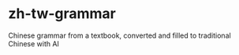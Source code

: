# zh-tw-grammar
Chinese grammar from a textbook, converted and filled to traditional Chinese with AI
